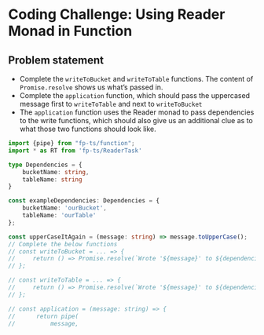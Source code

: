 # Coding Challenge: Using Reader Monad in Function

## Problem statement 

- Complete the `writeToBucket` and `writeToTable` functions. The content of `Promise.resolve` shows us what’s passed in.
- Complete the `application` function, which should pass the uppercased message first to `writeToTable` and next to `writeToBucket`
- The `application` function uses the Reader monad to pass dependencies to the write functions, which should also give us an additional clue as to what those two functions should look like.

```typescript
import {pipe} from "fp-ts/function";
import * as RT from 'fp-ts/ReaderTask'

type Dependencies = {
    bucketName: string,
    tableName: string
}

const exampleDependencies: Dependencies = {
    bucketName: 'ourBucket',
    tableName: 'ourTable'
};

const upperCaseItAgain = (message: string) => message.toUpperCase();
// Complete the below functions
// const writeToBucket = ... => {
//     return () => Promise.resolve(`Wrote '${message}' to ${dependencies.bucketName}`);
// };

// const writeToTable = ... => {
//     return () => Promise.resolve(`Wrote '${message}' to ${dependencies.tableName}`);
// };

// const application = (message: string) => {
//      return pipe(
//          message,

```